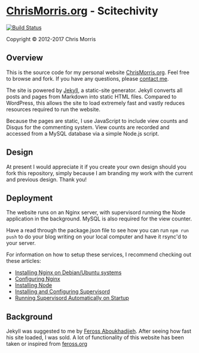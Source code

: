 # [ChrisMorris.org](https://chrismorris.org) - Scitechivity

[![Build Status](https://travis-ci.org/ChrisMorrisOrg/ChrisMorris.org.svg?branch=master)](https://travis-ci.org/ChrisMorrisOrg/ChrisMorris.org)

Copyright © 2012-2017 Chris Morris

Overview
--------
This is the source code for my personal website [ChrisMorris.org](https://chrismorris.org). Feel free to browse and fork. If you have any questions, please [contact me](https://twitter.com/ChrisMorrisOrg).

The site is powered by [Jekyll](http://jekyllrb.com/), a static-site generator. Jekyll converts all posts and pages from Markdown into static HTML files. Compared to WordPress, this allows the site to load extremely fast and vastly reduces resources required to run the website.

Because the pages are static, I use JavaScript to include view counts and Disqus for the commenting system. View counts are recorded and accessed from a MySQL database via a simple Node.js script.

Design
------
At present I would appreciate it if you create your own design should you fork this repository, simply because I am branding my work with the current and previous design. Thank you!

Deployment
----------
The website runs on an Nginx server, with supervisord running the Node application in the background. MySQL is also required for the view counter.

Have a read through the package.json file to see how you can run `npm run push` to do your blog writing on your local computer and have it rsync'd to your server.

For information on how to setup these services, I recommend checking out these articles:

- [Installing Nginx on Debian/Ubuntu systems](https://www.linode.com/docs/websites/nginx/nginx-web-server-debian-8)
- [Configuring Nginx](https://www.linode.com/docs/websites/nginx/how-to-configure-nginx)
- [Installing Node](https://www.linode.com/docs/websites/nodejs/how-to-install-nodejs-and-nginx-on-debian)
- [Installing and Configuring Supervisord](http://supervisord.org/installing.html)
- [Running Supervisord Automatically on Startup](http://supervisord.org/running.html#running-supervisord-automatically-on-startup)

Background
----------
Jekyll was suggested to me by [Feross Aboukhadijeh](http://feross.org/). After seeing how fast his site loaded, I was sold. A lot of functionality of this website has been taken or inspired from [feross.org](https://github.com/feross/feross.org)
